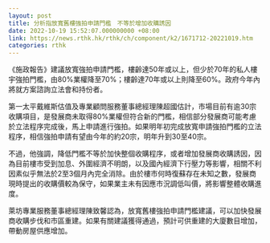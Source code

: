 ```yaml
---
layout: post
title: 分析指放寬舊樓強拍申請門檻　不等於增加收購誘因
date: 2022-10-19 15:52:07.000000000 +08:00
link: https://news.rthk.hk/rthk/ch/component/k2/1671712-20221019.htm
categories: rthk
---
```


《施政報告》建議放寬強拍申請門檻，樓齡達50年或以上，但少於70年的私人樓宇強拍門檻，由80%業權降至70%；樓齡達70年或以上則降至60%。政府今年內將就方案諮詢立法會和持份者。

第一太平戴維斯估值及專業顧問服務董事總經理陳超國估計，市場目前有逾30宗收購項目，是發展商未取得80%業權但符合新的門檻，相信部分發展商可能考慮於立法程序完成後，馬上申請進行強拍。如果明年初完成放寬申請強拍門檻的立法程序，相信強拍申請有望由今年的約20宗，明年升到30至40宗。

不過，他強調，降低門檻不等於加快整個收購程序，或者增加發展商收購誘因，因為目前樓市受到加息、外圍經濟不明朗，以及國內經濟下行壓力等影響，相關不利因素似乎無法於2至3個月內完全消除。由於樓市何時復蘇存在未知之數，發展商現時提出的收購價較為保守，如果業主未有因應市況調低叫價，將影響整體收購進度。

萊坊專業服務董事總經理陳致馨認為，放寬舊樓強拍申請門檻建議，可以加快發展商收購步伐和市區重建。如果有關建議獲得通過，預計可供重建的大廈數目增加，帶動房屋供應增加。
